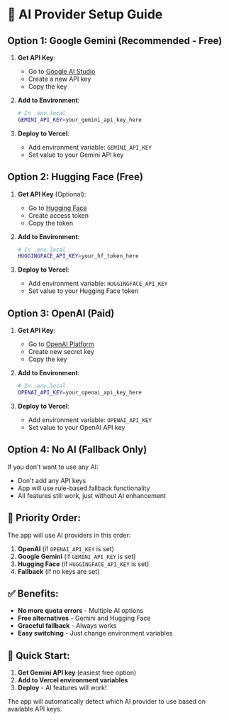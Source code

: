 # 🤖 AI Provider Setup Guide

## **Option 1: Google Gemini (Recommended - Free)**

1. **Get API Key**:
   - Go to [Google AI Studio](https://makersuite.google.com/app/apikey)
   - Create a new API key
   - Copy the key

2. **Add to Environment**:
   ```bash
   # In .env.local
   GEMINI_API_KEY=your_gemini_api_key_here
   ```

3. **Deploy to Vercel**:
   - Add environment variable: `GEMINI_API_KEY`
   - Set value to your Gemini API key

## **Option 2: Hugging Face (Free)**

1. **Get API Key** (Optional):
   - Go to [Hugging Face](https://huggingface.co/settings/tokens)
   - Create access token
   - Copy the token

2. **Add to Environment**:
   ```bash
   # In .env.local
   HUGGINGFACE_API_KEY=your_hf_token_here
   ```

3. **Deploy to Vercel**:
   - Add environment variable: `HUGGINGFACE_API_KEY`
   - Set value to your Hugging Face token

## **Option 3: OpenAI (Paid)**

1. **Get API Key**:
   - Go to [OpenAI Platform](https://platform.openai.com/api-keys)
   - Create new secret key
   - Copy the key

2. **Add to Environment**:
   ```bash
   # In .env.local
   OPENAI_API_KEY=your_openai_api_key_here
   ```

3. **Deploy to Vercel**:
   - Add environment variable: `OPENAI_API_KEY`
   - Set value to your OpenAI API key

## **Option 4: No AI (Fallback Only)**

If you don't want to use any AI:
- Don't add any API keys
- App will use rule-based fallback functionality
- All features still work, just without AI enhancement

## **🎯 Priority Order:**

The app will use AI providers in this order:
1. **OpenAI** (if `OPENAI_API_KEY` is set)
2. **Google Gemini** (if `GEMINI_API_KEY` is set)
3. **Hugging Face** (if `HUGGINGFACE_API_KEY` is set)
4. **Fallback** (if no keys are set)

## **✅ Benefits:**

- **No more quota errors** - Multiple AI options
- **Free alternatives** - Gemini and Hugging Face
- **Graceful fallback** - Always works
- **Easy switching** - Just change environment variables

## **🚀 Quick Start:**

1. **Get Gemini API key** (easiest free option)
2. **Add to Vercel environment variables**
3. **Deploy** - AI features will work!

The app will automatically detect which AI provider to use based on available API keys. 